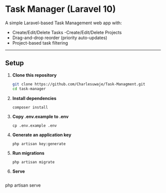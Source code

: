 # Task Manager (Laravel 10)

A simple Laravel-based Task Management web app with:
- Create/Edit/Delete Tasks
-Create/Edit/Delete Projects
- Drag-and-drop reorder (priority auto-updates)
- Project-based task filtering

---

##  Setup

1. **Clone this repository**
   ```bash
   git clone https://github.com/Charlesuwaje/Task-Managment.git 
   cd task-manager

2. **Install dependencies**
   ```
   composer install
   ```
3. **Copy .env.example to .env**
   ```
   cp .env.example .env
   ```
4. **Generate an application key**
   ```
   php artisan key:generate
   ```
5. **Run migrations**
   ```
   php artisan migrate
   ```
6. **Serve**
   ```
  php artisan serve
   ```

  
  


  